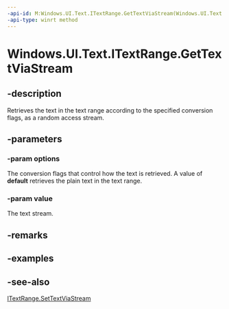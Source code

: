 ```yaml
---
-api-id: M:Windows.UI.Text.ITextRange.GetTextViaStream(Windows.UI.Text.TextGetOptions,Windows.Storage.Streams.IRandomAccessStream)
-api-type: winrt method
---
```


<!-- Method syntax
public void GetTextViaStream(Windows.UI.Text.TextGetOptions options, Windows.Storage.Streams.IRandomAccessStream value)
-->

# Windows.UI.Text.ITextRange.GetTextViaStream

## -description
Retrieves the text in the text range according to the specified conversion flags, as a random access stream.



## -parameters
### -param options
The conversion flags that control how the text is retrieved. A value of **default** retrieves the plain text in the text range.

### -param value
The text stream.

## -remarks

## -examples

## -see-also
[ITextRange.SetTextViaStream](itextrange_settextviastream_1369572373.md)
